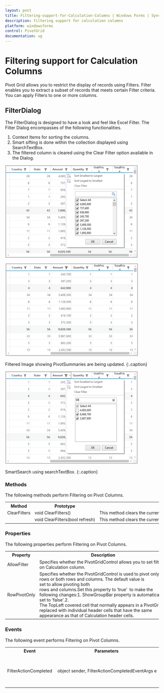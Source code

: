 ```yaml
---
layout: post
title: Filtering-support-for-Calculation-Columns | Windows Forms | Syncfusion
description: filtering support for calculation columns
platform: windowsforms
control: PivotGrid
documentation: ug
---
```


# Filtering support for Calculation Columns

Pivot Grid allows you to restrict the display of records using Filters. Filter enables you to extract a subset of records that meets certain Filter criteria. You can apply Filters to one or more columns.

## FilterDialog

The FilterDialog is designed to have a look and feel like Excel Filter. The Filter Dialog encompasses of the following functionalities.

1. Context Items for sorting the columns.
2. Smart sifting is done within the collection displayed using SearchTextBox.
3. The filtered column is cleared using the Clear Filter option available in the Dialog.



![](Filtering-support-for-Calculation-Columns_images/Filtering-support-for-Calculation-Columns_img1.png)






![](Filtering-support-for-Calculation-Columns_images/Filtering-support-for-Calculation-Columns_img2.png)


Filtered Image showing PivotSummaries are being updated.
{:.caption}



![](Filtering-support-for-Calculation-Columns_images/Filtering-support-for-Calculation-Columns_img3.png)


SmartSearch using searchTextBox.
{:.caption}


### Methods

The following methods perform Filtering on Pivot Columns.



<table>
<tr>
<th>
Method</th><th>
Prototype</th><th>
Description</th></tr>
<tr>
<td>
ClearFilters</td><td>
void ClearFilters()</td><td>
This method clears the current filtered state and redraws the pivot display.</td></tr>
<tr>
<td>
</td><td>
void ClearFilters(bool refresh)</td><td>
This method clears the current filtered state and optionally redraws the Pivot display.</td></tr>
</table>

### Properties 

The following properties perform Filtering on Pivot Columns.


<table>
<tr>
<th>
Property</th><th>
Description</th></tr>
<tr>
<td>
AllowFilter</td><td>
Specifies whether the PivotGridControl allows you to set filter on Calculation column.</td></tr>
<tr>
<td>
RowPivotOnly</td><td>
Specifies whether the PivotGridControl is used to pivot only rows or both rows and columns. The default value is set to allow pivoting both rows and columns.Set this property to ‘true’  to make the following changes:1. ShowGroupBar property is automatically set to ‘false’.2. The TopLeft covered cell that normally appears in a PivotGrid is replaced with individual header cells that have the same appearance as that of Calculation header cells.</td></tr>
</table>



### Events 

The following event performs Filtering on Pivot Columns. 

<table>
<tr>
<th>
Event</th><th>
Parameters</th><th>
Description</th></tr>
<tr>
<td>
FilterActionCompleted</td><td>
 object sender, FilterActionCompletedEventArgs e</td><td>
This event is triggered when the Filter action is completed.</td></tr>
</table>


